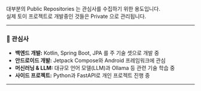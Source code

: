대부분의 Public Repositories 는 관심사를 수집하기 위한 용도입니다.  
실제 토이 프로젝트로 개발중인 것들은 Private 으로 관리됩니다.  

---

### 🌱 관심사
- **백엔드 개발:** Kotlin, Spring Boot, JPA 를 주 기술 셋으로 개발 중
- **안드로이드 개발:** Jetpack Compose와 Android 프레임워크에 관심
- **머신러닝 & LLM:** 대규모 언어 모델(LLM)과 Ollama 등 관련 기술 학습 중
- **사이드 프로젝트:** Python과 FastAPI로 개인 프로젝트 진행 중

---
